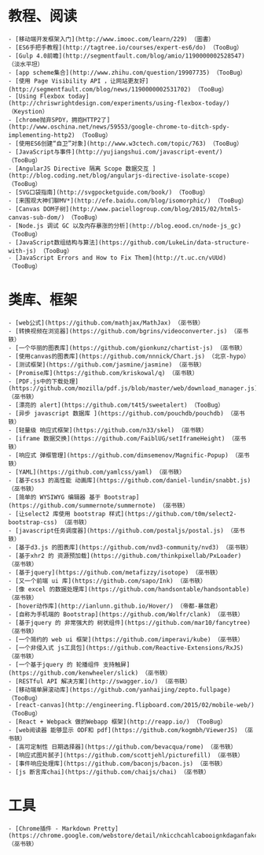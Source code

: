 # 教程、阅读
	- [移动端开发框架入门](http://www.imooc.com/learn/229) （圖書）
	- [ES6手把手教程](http://tagtree.io/courses/expert-es6/do) （TooBug）
	- [Gulp 4.0前瞻](http://segmentfault.com/blog/amio/1190000002528547) （淡水平坦）
	- [app scheme集合](http://www.zhihu.com/question/19907735) （TooBug）
	- [使用 Page Visibility API ，让网站更友好](http://segmentfault.com/blog/news/1190000002531702) （TooBug）
	- [Using Flexbox today](http://chriswrightdesign.com/experiments/using-flexbox-today/) （Keystion）
	- [chrome抛弃SPDY，拥抱HTTP2了](http://www.oschina.net/news/59553/google-chrome-to-ditch-spdy-implementing-http2) （TooBug）
	- [使用ES6创建“自卫”对象](http://www.w3ctech.com/topic/763) （TooBug）
	- [JavaScript与事件](http://yujiangshui.com/javascript-event/) （TooBug）
	- [AngularJS Directive 隔离 Scope 数据交互 ](http://blog.coding.net/blog/angularjs-directive-isolate-scope) （TooBug）
	- [SVG口袋指南](http://svgpocketguide.com/book/) （TooBug）
	- [来围观大神们聊MV*](http://efe.baidu.com/blog/isomorphic/) （TooBug）
	- [Canvas DOM子树](http://www.paciellogroup.com/blog/2015/02/html5-canvas-sub-dom/) （TooBug）
	- [Node.js 调试 GC 以及内存暴涨的分析](http://blog.eood.cn/node-js_gc) （TooBug）
	- [JavaScript数组结构与算法](https://github.com/LukeLin/data-structure-with-js) （TooBug）
	- [JavaScript Errors and How to Fix Them](http://t.uc.cn/vUUd) （TooBug）

# 类库、框架
	- [web公式](https://github.com/mathjax/MathJax) （巫书轶）
	- [转换视频在浏览器](https://github.com/bgrins/videoconverter.js) （巫书轶）
	- [一个华丽的图表库](https://github.com/gionkunz/chartist-js) （巫书轶）
	- [使用canvas的图表库](https://github.com/nnnick/Chart.js) （北京-hypo）
	- [测试框架](https://github.com/jasmine/jasmine) （巫书轶）
	- [Promise库](https://github.com/kriskowal/q) （巫书轶）
	- [PDF.js中的下载处理](https://github.com/mozilla/pdf.js/blob/master/web/download_manager.js) （巫书轶）
	- [漂亮的 alert](https://github.com/t4t5/sweetalert) （TooBug）
	- [异步 javascript 数据库 ](https://github.com/pouchdb/pouchdb) （巫书轶）
	- [轻量级 响应式框架](https://github.com/n33/skel) （巫书轶）
	- [iframe 数据交换](https://github.com/FaiblUG/setIframeHeight) （巫书轶）
	- [响应式 弹框管理](https://github.com/dimsemenov/Magnific-Popup) （巫书轶）
	- [YAML](https://github.com/yamlcss/yaml) （巫书轶）
	- [基于css3 的高性能 动画库](https://github.com/daniel-lundin/snabbt.js) （巫书轶）
	- [简单的 WYSIWYG 编辑器 基于 Bootstrap](https://github.com/summernote/summernote) （巫书轶）
	- [让select2 库使用 bootstrap 样式](https://github.com/t0m/select2-bootstrap-css) （巫书轶）
	- [javascript任务调度器](https://github.com/postaljs/postal.js) （巫书轶）
	- [基于d3.js 的图表库](https://github.com/nvd3-community/nvd3) （巫书轶）
	- [基于xhr2 的 资源预加载](https://github.com/thinkpixellab/PxLoader) （巫书轶）
	- [基于jquery](https://github.com/metafizzy/isotope) （巫书轶）
	- [又一个前端 ui 库](https://github.com/sapo/Ink) （巫书轶）
	- [像 excel 的数据处理库](https://github.com/handsontable/handsontable) （巫书轶）
	- [hover动作库](http://ianlunn.github.io/Hover/) （帝都-暴敛君）
	- [自称为手机端的 Bootstrap](https://github.com/Wolfr/clank) （巫书轶）
	- [基于jquery 的 非常强大的 树状组件](https://github.com/mar10/fancytree) （巫书轶）
	- [一个简约的 web ui 框架](https://github.com/imperavi/kube) （巫书轶）
	- [一个非侵入式 js工具包](https://github.com/Reactive-Extensions/RxJS) （巫书轶）
	- [一个基于jquery 的 轮播组件 支持触屏](https://github.com/kenwheeler/slick) （巫书轶）
	- [RESTful API 解决方案](http://swagger.io/) （巫书轶）
	- [移动端单屏滚动库](https://github.com/yanhaijing/zepto.fullpage) （TooBug）
	- [react-canvas](http://engineering.flipboard.com/2015/02/mobile-web/) （TooBug）
	- [React + Webpack 做的Webapp 框架](http://reapp.io/) （TooBug）
	- [web阅读器 能够显示 ODF和 pdf](https://github.com/kogmbh/ViewerJS) （巫书轶）
	- [高可定制性 日期选择器](https://github.com/bevacqua/rome) （巫书轶）
	- [响应式图片腻子](https://github.com/scottjehl/picturefill) （巫书轶）
	- [事件响应处理库](https://github.com/baconjs/bacon.js) （巫书轶）
	- [js 断言库chai](https://github.com/chaijs/chai) （巫书轶）

# 工具
	- [Chrome插件 - Markdown Pretty](https://chrome.google.com/webstore/detail/nkicchcahlcabooignkdaganfakcmaab) （巫书轶）

